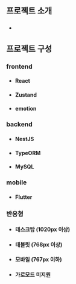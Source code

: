 ## 프로젝트 소개

* ### 

## 프로젝트 구성

### frontend

* #### React
* #### Zustand
* #### emotion

### backend

* #### NestJS
* #### TypeORM
* #### MySQL

### mobile

* #### Flutter

### 반응형

* #### 테스크탑 (1020px 이상)
* #### 태블릿 (768px 이상)
* #### 모바일 (767px 이하)
* #### 가로모드 미지원
